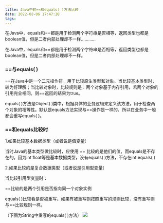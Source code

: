 ```yaml
---
title: Java中的==和equals( )方法比较
date: 2022-08-06 17:47:28
tags:
---
```

在Java中，equals和==都是用于检测两个字符串是否相等，返回类型也都是boolean值，但是二者内部处理却不一样…………
<!-- more -->

在Java中，equals和==都是用于检测两个字符串是否相等，返回类型也都是boolean值，但是二者内部处理却不一样。

### ==与equals( )

==在Java中是一个二元操作符，用于比较原生类型和对象。当比较基本类型时，较为好理解；当比较对象时，比较规则是：两个对象基于内存引用，若两个对象的引用完全相同，则==返回的结果为true。

 

equals( )方法是Object( )类中，根据具体的业务逻辑来定义该方法，用于检查两个对象的相等性。默认是equals方法实现与==操作是一样的，所以在业务中一般都会重写equals( )。

### ==和equals比较时

1.如果比较基本数据类型（或者说是值变量）

当时Java的基本类型做比较时，应使用 == 比较的是他们的值，而equals是不存在的。因为int float等是基本数据类型，没有equals( )方法，不存在int.equals( )

 

2.如果比较的是复合数据类型（或者说是引用型变量）

当比较引用型变量时：

==比较的是两个引用是否指向同一个对象实例

equals( )比较看是否被重写，如果有被重写则按照重写的规则比较，没有重写则与==比较规则一样。

（下图为String中重写的equals( )方法）
![](https://raw.githubusercontent.com/YuanZhou314/PicRepo/main/imgs/20220806175443.png)
